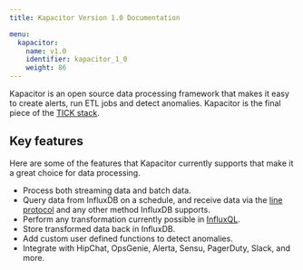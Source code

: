 ```yaml
---
title: Kapacitor Version 1.0 Documentation

menu:
  kapacitor:
    name: v1.0
    identifier: kapacitor_1_0
    weight: 86
---
```


Kapacitor is an open source data processing framework that makes it easy to create
alerts, run ETL jobs and detect anomalies.
Kapacitor is the final piece of the [TICK stack](https://influxdata.com/time-series-platform/).

## Key features

Here are some of the features that Kapacitor currently supports that make it a
great choice for data processing.

* Process both streaming data and batch data.
* Query data from InfluxDB on a schedule, and receive data via the
[line protocol](/influxdb/v1.0/write_protocols/line/) and any other method InfluxDB supports.
* Perform any transformation currently possible in [InfluxQL](/influxdb/v1.0/query_language/spec/).
* Store transformed data back in InfluxDB.
* Add custom user defined functions to detect anomalies.
* Integrate with HipChat, OpsGenie, Alerta, Sensu, PagerDuty, Slack, and more.
